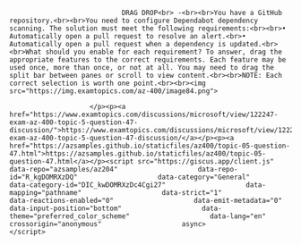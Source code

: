 <p class="card-text">
							
								DRAG DROP<br> -<br><br>You have a GitHub repository.<br><br>You need to configure Dependabot dependency scanning. The solution must meet the following requirements:<br><br>•	Automatically open a pull request to resolve an alert.<br>•	Automatically open a pull request when a dependency is updated.<br><br>What should you enable for each requirement? To answer, drag the appropriate features to the correct requirements. Each feature may be used once, more than once, or not at all. You may need to drag the split bar between panes or scroll to view content.<br><br>NOTE: Each correct selection is worth one point.<br><br><img src="https://img.examtopics.com/az-400/image84.png">
							
						</p><p><a href="https://www.examtopics.com/discussions/microsoft/view/122247-exam-az-400-topic-5-question-47-discussion/">https://www.examtopics.com/discussions/microsoft/view/122247-exam-az-400-topic-5-question-47-discussion/</a></p><p><a href="https://azsamples.github.io/staticfiles/az400/topic-05-question-47.html">https://azsamples.github.io/staticfiles/az400/topic-05-question-47.html</a></p><script src="https://giscus.app/client.js"                    data-repo="azsamples/az204"                    data-repo-id="R_kgDOMRXzDQ"                    data-category="General"                    data-category-id="DIC_kwDOMRXzDc4Cgi27"                    data-mapping="pathname"                    data-strict="1"                    data-reactions-enabled="0"                    data-emit-metadata="0"                    data-input-position="bottom"                    data-theme="preferred_color_scheme"                    data-lang="en"                    crossorigin="anonymous"                    async>                    </script>
